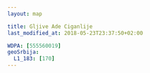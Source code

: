 ```yaml
---
layout: map

title: Gljive Ade Ciganlije
last_modified_at: 2018-05-23T23:37:50+02:00

WDPA: [555560019]
geoSrbija:
  L1_183: [170]
---
```

